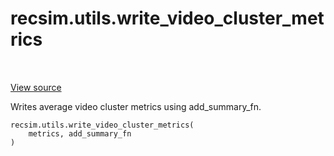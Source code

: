 <div itemscope itemtype="http://developers.google.com/ReferenceObject">
<meta itemprop="name" content="recsim.utils.write_video_cluster_metrics" />
<meta itemprop="path" content="Stable" />
</div>

# recsim.utils.write_video_cluster_metrics

<!-- Insert buttons and diff -->

<table class="tfo-notebook-buttons tfo-api" align="left">

</table>

<a target="_blank" href="https://github.com/google-research/recsim/tree/master/recsim/utils.py">View
source</a>

Writes average video cluster metrics using add_summary_fn.

<pre class="devsite-click-to-copy prettyprint lang-py tfo-signature-link">
<code>recsim.utils.write_video_cluster_metrics(
    metrics, add_summary_fn
)
</code></pre>

<!-- Placeholder for "Used in" -->
